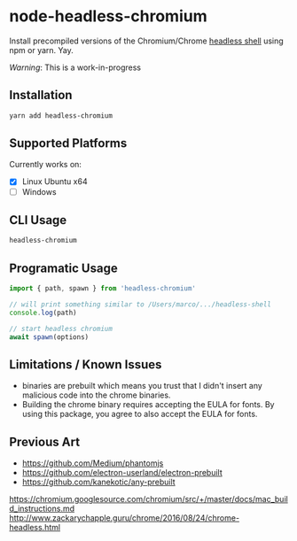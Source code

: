 # node-headless-chromium
Install precompiled versions of the Chromium/Chrome [headless shell](https://cs.chromium.org/chromium/src/headless/app/headless_shell.cc) using npm or yarn. Yay.

*Warning*: This is a work-in-progress


## Installation

```bash
yarn add headless-chromium
```


## Supported Platforms

Currently works on:

- [x] Linux Ubuntu x64
- [ ] Windows

## CLI Usage

```bash
headless-chromium
```

## Programatic Usage

```js
import { path, spawn } from 'headless-chromium'

// will print something similar to /Users/marco/.../headless-shell
console.log(path)

// start headless chromium
await spawn(options)

```


## Limitations / Known Issues
- binaries are prebuilt which means you trust that I didn't insert any malicious code into the chrome binaries.
- Building the chrome binary requires accepting the EULA for fonts. By using this package, you agree to also accept the EULA for fonts.


## Previous Art
- https://github.com/Medium/phantomjs
- https://github.com/electron-userland/electron-prebuilt
- https://github.com/kanekotic/any-prebuilt



https://chromium.googlesource.com/chromium/src/+/master/docs/mac_build_instructions.md
http://www.zackarychapple.guru/chrome/2016/08/24/chrome-headless.html
